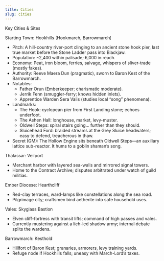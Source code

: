 ```yaml
---
title: Cities
slug: cities
---
```


Key Cities & Sites

Starting Town: Hookhills (Hookmarch, Barrowmarch)
- Pitch: A hill-country river-port clinging to an ancient stone hook pier, last true market before the Stone Ladder pass into Blackjaw.
- Population: ~2,400 within palisade; 6,000 in reach.
- Economy: Peat, iron bloom, ferries, salvage, whispers of sliver-trade (mostly fakes).
- Authority: Reeve Maera Dun (pragmatic), sworn to Baron Kest of the Barrowmarch.
- Notables: 
  - Father Orun (Emberkeeper; charismatic moderate).
  - Jerrik Fenn (smuggler-ferry; knows hidden inlets).
  - Apprentice Warden Sera Valis (studies local “song” phenomena).
- Landmarks:
  - The Hook: cyclopean pier from First Landing stone; echoes underfoot.
  - The Ashen Hall: longhouse, market, levy-muster.
  - Oldwell Steps: spiral stairs going… further than they should.
  - Sluicehead Ford: braided streams at the Grey Sluice headwaters; easy to defend, treacherous in thaw.
- Secret (GM): The Hollow Engine sits beneath Oldwell Steps—an auxiliary lattice sub-reactor. It hums to a goblin shaman’s song.

Thalassar: Veilport
- Merchant harbor with layered sea-walls and mirrored signal towers.
- Home to the Contract Archive; disputes arbitrated under watch of guild militias.

Ember Diocese: Hearthcliff
- Red-clay terraces, ward-lamps like constellations along the sea road.
- Pilgrimage city; craftsmen bind aetherite into safe household uses.

Vales: Skyglass Bastion
- Elven cliff-fortress with transit lifts; command of high passes and vales.
- Currently mustering against a lich-led shadow army; internal debate splits the wardens.

Barrowmarch: Kesthold
- Hillfort of Baron Kest; granaries, armorers, levy training yards.
- Refuge node if Hookhills falls; uneasy with March-Lord’s taxes.
